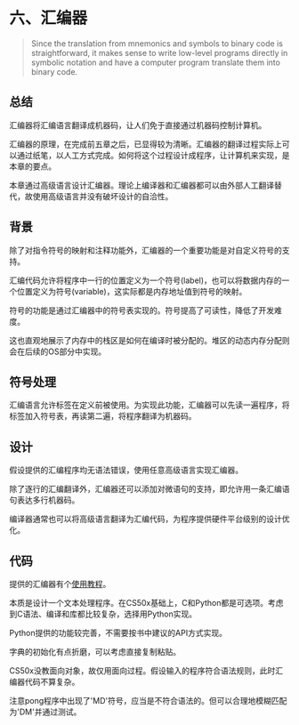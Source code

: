 # 六、汇编器

> Since the translation from mnemonics and symbols to binary
> code is straightforward, it makes sense to write low-level programs directly
> in symbolic notation and have a computer program translate them into
> binary code.

## 总结

汇编器将汇编语言翻译成机器码，让人们免于直接通过机器码控制计算机。

汇编器的原理，在完成前五章之后，已显得较为清晰。汇编器的翻译过程实际上可以通过纸笔，以人工方式完成。如何将这个过程设计成程序，让计算机来实现，是本章的要点。

本章通过高级语言设计汇编器。理论上编译器和汇编器都可以由外部人工翻译替代，故使用高级语言并没有破坏设计的自洽性。

## 背景

除了对指令符号的映射和注释功能外，汇编器的一个重要功能是对自定义符号的支持。

汇编代码允许将程序中一行的位置定义为一个符号(label)，也可以将数据内存的一个位置定义为符号(variable)，这实际都是内存地址值到符号的映射。

符号的功能是通过汇编器中的符号表实现的。符号提高了可读性，降低了开发难度。

这也直观地展示了内存中的栈区是如何在编译时被分配的。堆区的动态内存分配则会在后续的OS部分中实现。

## 符号处理

汇编语言允许标签在定义前被使用。为实现此功能，汇编器可以先读一遍程序，将标签加入符号表，再读第二遍，将程序翻译为机器码。

## 设计

假设提供的汇编程序均无语法错误，使用任意高级语言实现汇编器。

除了逐行的汇编翻译外，汇编器还可以添加对微语句的支持，即允许用一条汇编语句表达多行机器码。

编译器通常也可以将高级语言翻译为汇编代码，为程序提供硬件平台级别的设计优化。

## 代码

提供的汇编器有个[使用教程](https://www.nand2tetris.org/_files/ugd/44046b_759f4f811ad14e12ac45bc60dd679fa3.pdf)。

本质是设计一个文本处理程序。在CS50x基础上，C和Python都是可选项。考虑到C语法、编译和库都比较复杂，选择用Python实现。

Python提供的功能较完善，不需要按书中建议的API方式实现。

字典的初始化有点折磨，可以考虑直接复制粘贴。

CS50x没教面向对象，故仅用面向过程。假设输入的程序符合语法规则，此时汇编器代码不算复杂。

注意pong程序中出现了'MD'符号，应当是不符合语法的。但可以合理地模糊匹配为'DM'并通过测试。
